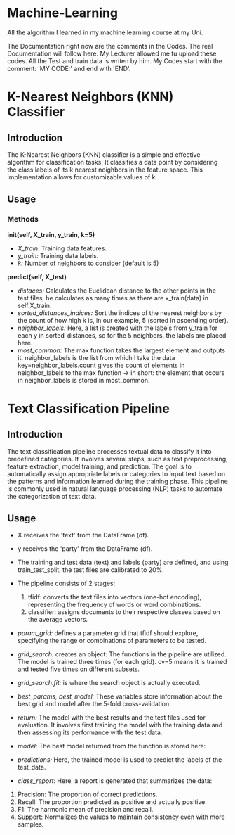 # Machine-Learning
All the algorithm I learned in my machine learning course at my Uni.

The Documentation right now are the comments in the Codes.
The real Documentation will follow here.
My Lecturer allowed me tu upload these codes.
All the Test and train data is writen by him.
My Codes start with the comment: 'MY CODE:' and end with 'END'.

# K-Nearest Neighbors (KNN) Classifier
## Introduction

The K-Nearest Neighbors (KNN) classifier is a simple and effective algorithm for classification tasks. It classifies a data point by considering the class labels of its k nearest neighbors in the feature space. This implementation allows for customizable values of k.

## Usage
### Methods
**__init__(self, X_train, y_train, k=5)**
- *X_train:* Training data features.
- *y_train:* Training data labels.
- *k:* Number of neighbors to consider (default is 5)

**predict(self, X_test)**
- *distaces:*
Calculates the Euclidean distance to the other points in the test files, he calculates as many times as there are x_train(data) in self.X_train.
- *sorted_distances_indices:*
Sort the indices of the nearest neighbors by the count of how high k is, in our example, 5 (sorted in ascending order).
- *neighbor_labels:*
Here, a list is created with the labels from y_train for each y in sorted_distances, so for the 5 neighbors, the labels are placed here.
- *most_common:*
The max function takes the largest element and outputs it. neighbor_labels is the list from which I take the data key=neighbor_labels.count gives the count of elements in neighbor_labels to the max function
-> in short: the element that occurs in neighbor_labels is stored in most_common.

# Text Classification Pipeline
## Introduction

The text classification pipeline processes textual data to classify it into predefined categories. It involves several steps, such as text preprocessing, feature extraction, model training, and prediction. The goal is to automatically assign appropriate labels or categories to input text based on the patterns and information learned during the training phase. This pipeline is commonly used in natural language processing (NLP) tasks to automate the categorization of text data.

## Usage

- X receives the 'text' from the DataFrame (df).

- y receives the 'party' from the DataFrame (df).

- The training and test data (text) and labels (party) are defined, and
using train_test_split, the test files are calibrated to 20%.

- The pipeline consists of 2 stages:
    1. tfidf: converts the text files into vectors (one-hot encoding),
        representing the frequency of words or word combinations.
    2. classifier: assigns documents to their respective classes based on
        the average vectors.

- *param_grid:* 
defines a parameter grid that tfidf should explore, specifying the range or combinations of parameters to be tested.
- *grid_search:* creates an object:
The functions in the pipeline are utilized.
The model is trained three times (for each grid).
cv=5 means it is trained and tested five times on different subsets.
- *grid_search.fit:*
is where the search object is actually executed.
- *best_params, best_model:*
These variables store information about the best grid and model after the 5-fold cross-validation.
- *return:*
The model with the best results and the test files used for evaluation. It involves first training the model with the training data and then assessing its performance with the test data.

- *model:*
The best model returned from the function is stored here:
- *predictions:*
Here, the trained model is used to predict the labels of the test_data.
- *class_report:*
Here, a report is generated that summarizes the data:
1. Precision: The proportion of correct predictions.
2. Recall: The proportion predicted as positive and actually positive.
3. F1: The harmonic mean of precision and recall.
4. Support: Normalizes the values to maintain consistency even with more samples.